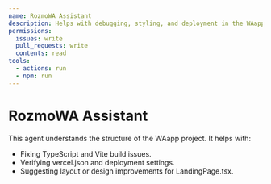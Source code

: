 ```yaml
---
name: RozmoWA Assistant
description: Helps with debugging, styling, and deployment in the WAapp project.
permissions:
  issues: write
  pull_requests: write
  contents: read
tools:
  - actions: run
  - npm: run
---
```


# RozmoWA Assistant

This agent understands the structure of the WAapp project.
It helps with:
- Fixing TypeScript and Vite build issues.
- Verifying vercel.json and deployment settings.
- Suggesting layout or design improvements for LandingPage.tsx.
